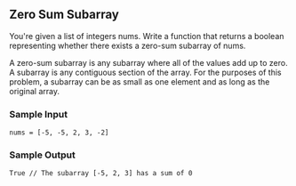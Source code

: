 
## Zero Sum Subarray

You're given a list of integers nums. Write a function that
returns a boolean representing whether there exists a zero-sum subarray of
nums.

A zero-sum subarray is any subarray where all of the values add up to zero.
A subarray is any contiguous section of the array. For the purposes of this
problem, a subarray can be as small as one element and as long as the
original array.

### Sample Input
```
nums = [-5, -5, 2, 3, -2]
```

### Sample Output
```
True // The subarray [-5, 2, 3] has a sum of 0
```
